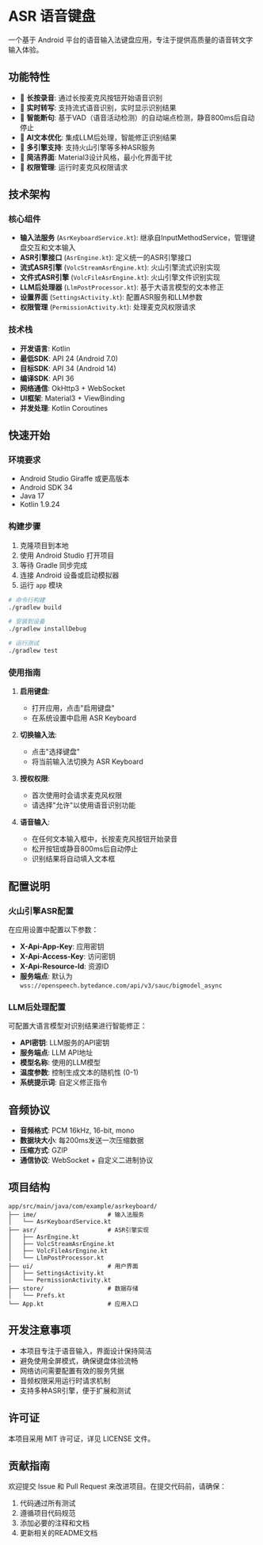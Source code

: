 # ASR 语音键盘

一个基于 Android 平台的语音输入法键盘应用，专注于提供高质量的语音转文字输入体验。

## 功能特性

- 🎤 **长按录音**: 通过长按麦克风按钮开始语音识别
- 🔄 **实时转写**: 支持流式语音识别，实时显示识别结果
- 🎯 **智能断句**: 基于VAD（语音活动检测）的自动端点检测，静音800ms后自动停止
- 🧠 **AI文本优化**: 集成LLM后处理，智能修正识别结果
- 🔧 **多引擎支持**: 支持火山引擎等多种ASR服务
- 📱 **简洁界面**: Material3设计风格，最小化界面干扰
- 🔐 **权限管理**: 运行时麦克风权限请求

## 技术架构

### 核心组件

- **输入法服务** (`AsrKeyboardService.kt`): 继承自InputMethodService，管理键盘交互和文本输入
- **ASR引擎接口** (`AsrEngine.kt`): 定义统一的ASR引擎接口
- **流式ASR引擎** (`VolcStreamAsrEngine.kt`): 火山引擎流式识别实现
- **文件式ASR引擎** (`VolcFileAsrEngine.kt`): 火山引擎文件识别实现
- **LLM后处理器** (`LlmPostProcessor.kt`): 基于大语言模型的文本修正
- **设置界面** (`SettingsActivity.kt`): 配置ASR服务和LLM参数
- **权限管理** (`PermissionActivity.kt`): 处理麦克风权限请求

### 技术栈

- **开发语言**: Kotlin
- **最低SDK**: API 24 (Android 7.0)
- **目标SDK**: API 34 (Android 14)
- **编译SDK**: API 36
- **网络通信**: OkHttp3 + WebSocket
- **UI框架**: Material3 + ViewBinding
- **并发处理**: Kotlin Coroutines

## 快速开始

### 环境要求

- Android Studio Giraffe 或更高版本
- Android SDK 34
- Java 17
- Kotlin 1.9.24

### 构建步骤

1. 克隆项目到本地
2. 使用 Android Studio 打开项目
3. 等待 Gradle 同步完成
4. 连接 Android 设备或启动模拟器
5. 运行 `app` 模块

```bash
# 命令行构建
./gradlew build

# 安装到设备
./gradlew installDebug

# 运行测试
./gradlew test
```

### 使用指南

1. **启用键盘**:
   - 打开应用，点击"启用键盘"
   - 在系统设置中启用 ASR Keyboard

2. **切换输入法**:
   - 点击"选择键盘"
   - 将当前输入法切换为 ASR Keyboard

3. **授权权限**:
   - 首次使用时会请求麦克风权限
   - 请选择"允许"以使用语音识别功能

4. **语音输入**:
   - 在任何文本输入框中，长按麦克风按钮开始录音
   - 松开按钮或静音800ms后自动停止
   - 识别结果将自动填入文本框

## 配置说明

### 火山引擎ASR配置

在应用设置中配置以下参数：

- **X-Api-App-Key**: 应用密钥
- **X-Api-Access-Key**: 访问密钥
- **X-Api-Resource-Id**: 资源ID
- **服务端点**: 默认为 `wss://openspeech.bytedance.com/api/v3/sauc/bigmodel_async`

### LLM后处理配置

可配置大语言模型对识别结果进行智能修正：

- **API密钥**: LLM服务的API密钥
- **服务端点**: LLM API地址
- **模型名称**: 使用的LLM模型
- **温度参数**: 控制生成文本的随机性 (0-1)
- **系统提示词**: 自定义修正指令

## 音频协议

- **音频格式**: PCM 16kHz, 16-bit, mono
- **数据块大小**: 每200ms发送一次压缩数据
- **压缩方式**: GZIP
- **通信协议**: WebSocket + 自定义二进制协议

## 项目结构

```
app/src/main/java/com/example/asrkeyboard/
├── ime/                    # 输入法服务
│   └── AsrKeyboardService.kt
├── asr/                    # ASR引擎实现
│   ├── AsrEngine.kt
│   ├── VolcStreamAsrEngine.kt
│   ├── VolcFileAsrEngine.kt
│   └── LlmPostProcessor.kt
├── ui/                     # 用户界面
│   ├── SettingsActivity.kt
│   └── PermissionActivity.kt
├── store/                  # 数据存储
│   └── Prefs.kt
└── App.kt                  # 应用入口
```

## 开发注意事项

- 本项目专注于语音输入，界面设计保持简洁
- 避免使用全屏模式，确保键盘体验流畅
- 网络访问需要配置有效的服务凭据
- 音频权限采用运行时请求机制
- 支持多种ASR引擎，便于扩展和测试

## 许可证

本项目采用 MIT 许可证，详见 LICENSE 文件。

## 贡献指南

欢迎提交 Issue 和 Pull Request 来改进项目。在提交代码前，请确保：

1. 代码通过所有测试
2. 遵循项目代码规范
3. 添加必要的注释和文档
4. 更新相关的README文档

